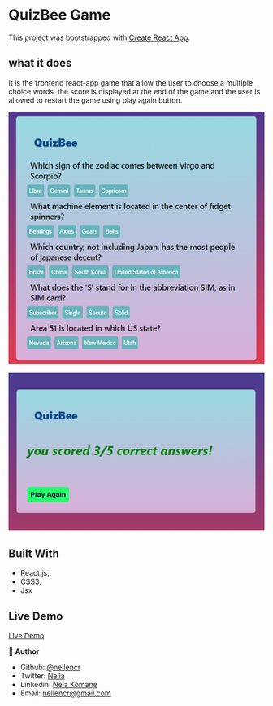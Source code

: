 # QuizBee Game

This project was bootstrapped with [Create React App](https://github.com/facebook/create-react-app).


## what it does
It is the frontend react-app game that allow the user to  choose a multiple choice words. the score is displayed at the end of the game and the user is allowed to restart the game using play again button.

![screenshot](src/Components/images/screenQ1.png) 



![screenshot](src/Components/images/screenQ2.png)

## Built With

- React.js,
- CSS3,
- Jsx




## Live Demo
 [Live Demo](https://serene-montalcini-664010.netlify.app)


👤 **Author**

- Github: [@nellencr](https://github.com/nellencr)
- Twitter: [Nella](https://twitter.com/Nella75794271)
- Linkedin: [Nela Komane](https://www.linkedin.com/in/nela-komane-8866b9192/)
- Email: nellencr@gmail.com
